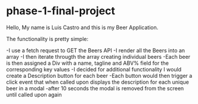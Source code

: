 # phase-1-final-project
Hello, My name is Luis Castro and this is my Beer Application.

The functionality is pretty simple:

-I use a fetch request to GET the Beers API
-I render all the Beers into an array
-I then iterate througth the array creating individual beers
-Each beer is then assigned a Div with a name, tagline and ABV% field for the corresponding key values
-I decided for additional functionality I would create a Description button for each beer
-Each button would then trigger a click event that when called upon displays the description for each unique beer in a modal
-after 10 seconds the modal is removed from the screen until called upon again